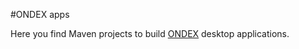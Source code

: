#ONDEX apps

Here you find Maven projects to build [ONDEX](https://github.com/Rothamsted/ondex-full) desktop applications.
